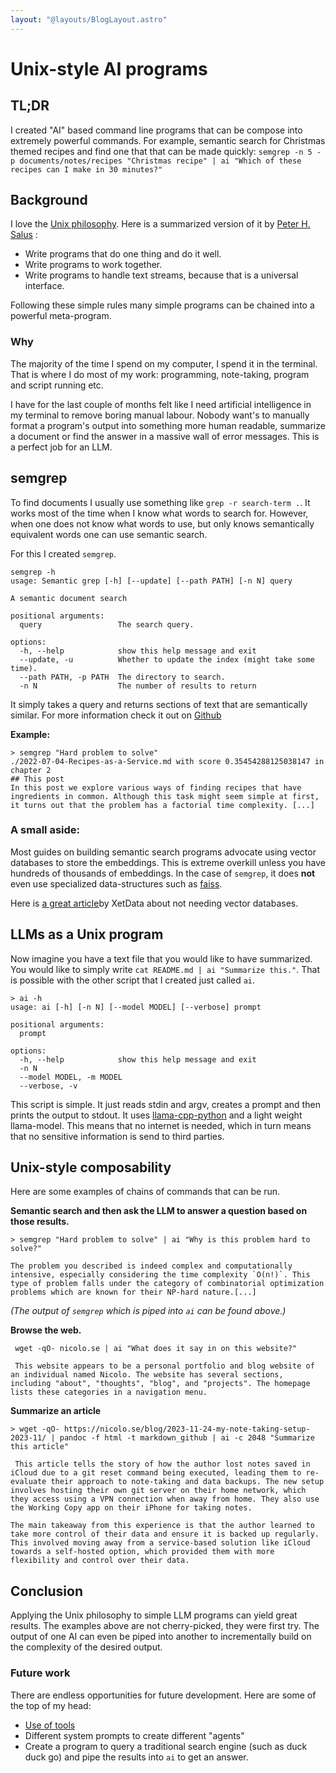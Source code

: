 ```yaml
---
layout: "@layouts/BlogLayout.astro"
---
```


# Unix-style AI programs

## TL;DR

I created "AI" based command line programs that can be compose into extremely powerful commands.
For example, semantic search for Christmas themed recipes and find one that that can be made quickly: `semgrep -n 5 -p documents/notes/recipes "Christmas recipe" | ai "Which of these recipes can I make in 30 minutes?"`

## Background

I love the [Unix philosophy](https://en.wikipedia.org/wiki/Unix_philosophy). Here is a summarized version of it by [Peter H. Salus](https://en.wikipedia.org/wiki/Peter_H._Salus "Peter H. Salus") :

- Write programs that do one thing and do it well.
- Write programs to work together.
- Write programs to handle text streams, because that is a universal interface.

Following these simple rules many simple programs can be chained into a powerful meta-program.

### Why

The majority of the time I spend on my computer, I spend it in the terminal. That is where I do most of my work: programming, note-taking, program and script running etc.

I have for the last couple of months felt like I need artificial intelligence in my terminal to remove boring manual labour. Nobody want's to manually format a program's output into something more human readable, summarize a document or find the answer in a massive wall of error messages.
This is a perfect job for an LLM.

## semgrep

To find documents I usually use something like `grep -r search-term .`. It works most of the time when I know what words to search for. However, when one does not know what words to use, but only knows semantically equivalent words one can use semantic search.

For this I created `semgrep`.

```
semgrep -h
usage: Semantic grep [-h] [--update] [--path PATH] [-n N] query

A semantic document search

positional arguments:
  query                 The search query.

options:
  -h, --help            show this help message and exit
  --update, -u          Whether to update the index (might take some time).
  --path PATH, -p PATH  The directory to search.
  -n N                  The number of results to return
```

It simply takes a query and returns sections of text that are semantically similar. For more information check it out on [Github](https://github.com/ridulfo/sem-grep)

**Example:**

```
> semgrep "Hard problem to solve"
./2022-07-04-Recipes-as-a-Service.md with score 0.35454288125038147 in chapter 2
## This post
In this post we explore various ways of finding recipes that have ingredients in common. Although this task might seem simple at first, it turns out that the problem has a factorial time complexity. [...]
```

### A small aside:

Most guides on building semantic search programs advocate using vector databases to store the embeddings. This is extreme overkill unless you have hundreds of thousands of embeddings. In the case of `semgrep`, it does **not** even use specialized data-structures such as [faiss](https://github.com/facebookresearch/faiss).

Here is [a great article](https://about.xethub.com/blog/you-dont-need-a-vector-database)by XetData about not needing vector databases.

## LLMs as a Unix program

Now imagine you have a text file that you would like to have summarized. You would like to simply write `cat README.md | ai "Summarize this."`.
That is possible with the other script that I created just called `ai`.

```
> ai -h
usage: ai [-h] [-n N] [--model MODEL] [--verbose] prompt

positional arguments:
  prompt

options:
  -h, --help            show this help message and exit
  -n N
  --model MODEL, -m MODEL
  --verbose, -v
```

This script is simple. It just reads stdin and argv, creates a prompt and then prints the output to stdout. It uses [llama-cpp-python](https://github.com/abetlen/llama-cpp-python) and a light weight llama-model. This means that no internet is needed, which in turn means that no sensitive information is send to third parties.

## Unix-style composability

Here are some examples of chains of commands that can be run.

**Semantic search and then ask the LLM to answer a question based on those results.**

```
> semgrep "Hard problem to solve" | ai "Why is this problem hard to solve?"

The problem you described is indeed complex and computationally intensive, especially considering the time complexity `O(n!)`. This type of problem falls under the category of combinatorial optimization problems which are known for their NP-hard nature.[...]
```

_(The output of `semgrep` which is piped into `ai` can be found above.)_

**Browse the web.**

```
 wget -qO- nicolo.se | ai "What does it say in on this website?"

 This website appears to be a personal portfolio and blog website of an individual named Nicolo. The website has several sections, including "about", "thoughts", "blog", and "projects". The homepage lists these categories in a navigation menu.
```

**Summarize an article**

```
> wget -qO- https://nicolo.se/blog/2023-11-24-my-note-taking-setup-2023-11/ | pandoc -f html -t markdown_github | ai -c 2048 "Summarize this article"

 This article tells the story of how the author lost notes saved in iCloud due to a git reset command being executed, leading them to re-evaluate their approach to note-taking and data backups. The new setup involves hosting their own git server on their home network, which they access using a VPN connection when away from home. They also use the Working Copy app on their iPhone for taking notes.

The main takeaway from this experience is that the author learned to take more control of their data and ensure it is backed up regularly. This involved moving away from a service-based solution like iCloud towards a self-hosted option, which provided them with more flexibility and control over their data.
```

## Conclusion

Applying the Unix philosophy to simple LLM programs can yield great results. The examples above are not cherry-picked, they were first try. The output of one AI can even be piped into another to incrementally build on the complexity of the desired output.

### Future work

There are endless opportunities for future development. Here are some of the top of my head:

- [Use of tools](https://en.wikipedia.org/wiki/Large_language_model#Tool_use)
- Different system prompts to create different "agents"
- Create a program to query a traditional search engine (such as duck duck go) and pipe the results into `ai` to get an answer.
